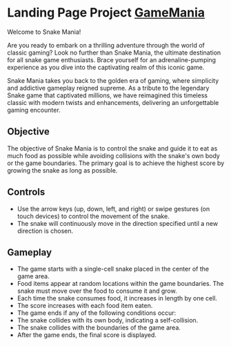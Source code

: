# Landing Page Project [GameMania](https://ajith-kumar-g.github.io/Udacity_Landing_Page/)
Welcome to Snake Mania!

Are you ready to embark on a thrilling adventure through the world of classic gaming? Look no further than Snake Mania, the ultimate destination for all snake game enthusiasts. Brace yourself for an adrenaline-pumping experience as you dive into the captivating realm of this iconic game.

Snake Mania takes you back to the golden era of gaming, where simplicity and addictive gameplay reigned supreme. As a tribute to the legendary Snake game that captivated millions, we have reimagined this timeless classic with modern twists and enhancements, delivering an unforgettable gaming encounter.


## Objective
The objective of Snake Mania is to control the snake and guide it to eat as much food as possible while avoiding collisions with the snake's own body or the game boundaries. The primary goal is to achieve the highest score by growing the snake as long as possible.

## Controls
  - Use the arrow keys (up, down, left, and right) or swipe gestures (on touch devices) to control the movement of the snake.
  - The snake will continuously move in the direction specified until a new direction is chosen.

## Gameplay

  - The game starts with a single-cell snake placed in the center of the game area.
  - Food items appear at random locations within the game boundaries. The snake must move over the food to consume it and grow.
  - Each time the snake consumes food, it increases in length by one cell.
  - The score increases with each food item eaten.
  - The game ends if any of the following conditions occur:
  - The snake collides with its own body, indicating a self-collision.
  - The snake collides with the boundaries of the game area.
  - After the game ends, the final score is displayed.
